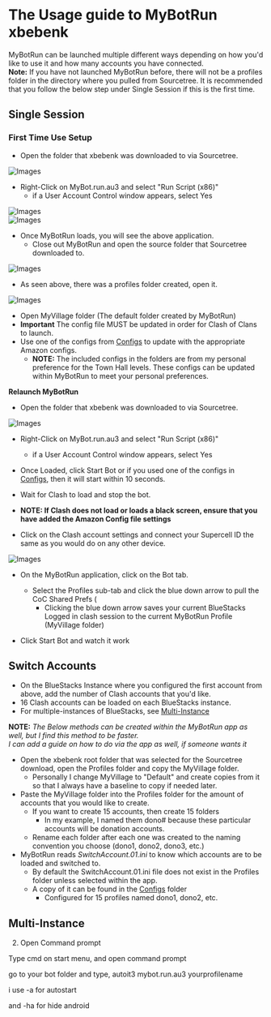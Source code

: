 # The Usage guide to MyBotRun xbebenk
MyBotRun can be launched multiple different ways depending on how you'd like to use it and how many accounts you have connected.   
**Note:** If you have not launched MyBotRun before, there will not be a profiles folder in the directory where you pulled from Sourcetree. 
It is recommended that you follow the below step under Single Session if this is the first time.

## <a name="single"></a>Single Session
### First Time Use Setup
* Open the folder that xbebenk was downloaded to via Sourcetree.

![Images](Images/Usage/MyBotRun_01.png)  
* Right-Click on MyBot.run.au3 and select "Run Script (x86)"
  * if a User Account Control window appears, select Yes   

![Images](Images/Usage/MyBotRun_04.png)  
![Images](Images/Usage/MyBotRun_05.png)  
* Once MyBotRun loads, you will see the above application.
  * Close out MyBotRun and open the source folder that Sourcetree downloaded to.

![Images](Images/Usage/MyBotRun_06.png)  
* As seen above, there was a profiles folder created, open it.  

![Images](Images/Usage/MyBotRun_07.png)  
* Open MyVillage folder (The default folder created by MyBotRun)
* **Important** The config file MUST be updated in order for Clash of Clans to launch.
* Use one of the configs from [Configs](./Configs) to update with the appropriate Amazon configs.
  * **NOTE:** The included configs in the folders are from my personal preference for the Town Hall levels. These configs can be updated within MyBotRun to meet your personal preferences.

**Relaunch MyBotRun**  

* Open the folder that xbebenk was downloaded to via Sourcetree.

![Images](Images/Usage/MyBotRun_01.png)  
* Right-Click on MyBot.run.au3 and select "Run Script (x86)"
  * if a User Account Control window appears, select Yes   

* Once Loaded, click Start Bot or if you used one of the configs in [Configs](./Configs), then it will start within 10 seconds. 
* Wait for Clash to load and stop the bot. 
 * **NOTE: If Clash does not load or loads a black screen, ensure that you have added the Amazon Config file settings**
* Click on the Clash account settings and connect your Supercell ID the same as you would do on any other device. 

![Images](Images/Usage/MyBotRun_01.png)  
* On the MyBotRun application, click on the Bot tab. 
  * Select the Profiles sub-tab and click the blue down arrow to pull the CoC Shared Prefs (
    * Clicking the blue down arrow saves your current BlueStacks Logged in clash session to the current MyBotRun Profile (MyVillage folder)

* Click Start Bot and watch it work


## <a name="switch"></a>Switch Accounts
* On the BlueStacks Instance where you configured the first account from above, add the number of Clash accounts that you'd like.
 * 16 Clash accounts can be loaded on each BlueStacks instance. 
 * For multiple-instances of BlueStacks, see [Multi-Instance](Usage.md#multi)  

**NOTE:** *The Below methods can be created within the MyBotRun app as well, but I find this method to be faster.*  
*I can add a guide on how to do via the app as well, if someone wants it*

* Open the xbebenk root folder that was selected for the Sourcetree download, open the Profiles folder and copy the MyVillage folder. 
  * Personally I change MyVillage to "Default" and create copies from it so that I always have a baseline to copy if needed later. 
* Paste the MyVillage folder into the Profiles folder for the amount of accounts that you would like to create. 
  * If you want to create 15 accounts, then create 15 folders
    * In my example, I named them dono# because these particular accounts will be donation accounts. 
  * Rename each folder after each one was created to the naming convention you choose (dono1, dono2, dono3, etc.)
* MyBotRun reads *SwitchAccount.01.ini* to know which accounts are to be loaded and switched to.
  * By default the SwitchAccount.01.ini file does not exist in the Profiles folder unless selected within the app. 
  * A copy of it can be found in the [Configs](./Configs) folder
    * Configured for 15 profiles named dono1, dono2, etc.



## <a name="multi"></a>Multi-Instance











2. Open Command prompt


Type cmd on start menu, and open command prompt



go to your bot folder and type, autoit3 mybot.run.au3 yourprofilename

i use -a for autostart

and -ha for hide android

 
